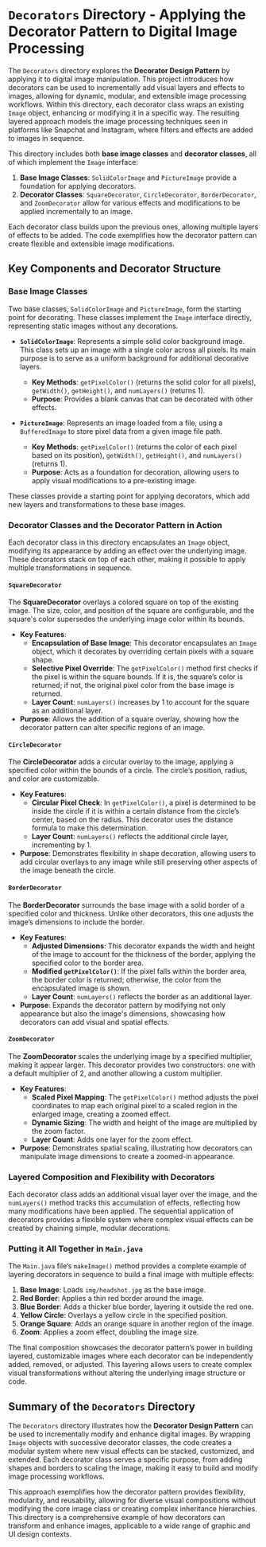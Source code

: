 # `Decorators` Directory - Applying the Decorator Pattern to Digital Image Processing

The `Decorators` directory explores the **Decorator Design Pattern** by applying it to digital image manipulation. This project introduces how decorators can be used to incrementally add visual layers and effects to images, allowing for dynamic, modular, and extensible image processing workflows. Within this directory, each decorator class wraps an existing `Image` object, enhancing or modifying it in a specific way. The resulting layered approach models the image processing techniques seen in platforms like Snapchat and Instagram, where filters and effects are added to images in sequence.

This directory includes both **base image classes** and **decorator classes**, all of which implement the `Image` interface:
1. **Base Image Classes**: `SolidColorImage` and `PictureImage` provide a foundation for applying decorators.
2. **Decorator Classes**: `SquareDecorator`, `CircleDecorator`, `BorderDecorator`, and `ZoomDecorator` allow for various effects and modifications to be applied incrementally to an image.

Each decorator class builds upon the previous ones, allowing multiple layers of effects to be added. The code exemplifies how the decorator pattern can create flexible and extensible image modifications.

## Key Components and Decorator Structure

### Base Image Classes

Two base classes, `SolidColorImage` and `PictureImage`, form the starting point for decorating. These classes implement the `Image` interface directly, representing static images without any decorations.

- **`SolidColorImage`**: Represents a simple solid color background image. This class sets up an image with a single color across all pixels. Its main purpose is to serve as a uniform background for additional decorative layers.
  - **Key Methods**: `getPixelColor()` (returns the solid color for all pixels), `getWidth()`, `getHeight()`, and `numLayers()` (returns 1).
  - **Purpose**: Provides a blank canvas that can be decorated with other effects.

- **`PictureImage`**: Represents an image loaded from a file, using a `BufferedImage` to store pixel data from a given image file path.
  - **Key Methods**: `getPixelColor()` (returns the color of each pixel based on its position), `getWidth()`, `getHeight()`, and `numLayers()` (returns 1).
  - **Purpose**: Acts as a foundation for decoration, allowing users to apply visual modifications to a pre-existing image.

These classes provide a starting point for applying decorators, which add new layers and transformations to these base images.

### Decorator Classes and the Decorator Pattern in Action

Each decorator class in this directory encapsulates an `Image` object, modifying its appearance by adding an effect over the underlying image. These decorators stack on top of each other, making it possible to apply multiple transformations in sequence.

#### `SquareDecorator`

The **SquareDecorator** overlays a colored square on top of the existing image. The size, color, and position of the square are configurable, and the square's color supersedes the underlying image color within its bounds.

- **Key Features**:
  - **Encapsulation of Base Image**: This decorator encapsulates an `Image` object, which it decorates by overriding certain pixels with a square shape.
  - **Selective Pixel Override**: The `getPixelColor()` method first checks if the pixel is within the square bounds. If it is, the square’s color is returned; if not, the original pixel color from the base image is returned.
  - **Layer Count**: `numLayers()` increases by 1 to account for the square as an additional layer.
- **Purpose**: Allows the addition of a square overlay, showing how the decorator pattern can alter specific regions of an image.

#### `CircleDecorator`

The **CircleDecorator** adds a circular overlay to the image, applying a specified color within the bounds of a circle. The circle’s position, radius, and color are customizable.

- **Key Features**:
  - **Circular Pixel Check**: In `getPixelColor()`, a pixel is determined to be inside the circle if it is within a certain distance from the circle’s center, based on the radius. This decorator uses the distance formula to make this determination.
  - **Layer Count**: `numLayers()` reflects the additional circle layer, incrementing by 1.
- **Purpose**: Demonstrates flexibility in shape decoration, allowing users to add circular overlays to any image while still preserving other aspects of the image beneath the circle.

#### `BorderDecorator`

The **BorderDecorator** surrounds the base image with a solid border of a specified color and thickness. Unlike other decorators, this one adjusts the image’s dimensions to include the border.

- **Key Features**:
  - **Adjusted Dimensions**: This decorator expands the width and height of the image to account for the thickness of the border, applying the specified color to the border area.
  - **Modified `getPixelColor()`**: If the pixel falls within the border area, the border color is returned; otherwise, the color from the encapsulated image is shown.
  - **Layer Count**: `numLayers()` reflects the border as an additional layer.
- **Purpose**: Expands the decorator pattern by modifying not only appearance but also the image's dimensions, showcasing how decorators can add visual and spatial effects.

#### `ZoomDecorator`

The **ZoomDecorator** scales the underlying image by a specified multiplier, making it appear larger. This decorator provides two constructors: one with a default multiplier of 2, and another allowing a custom multiplier.

- **Key Features**:
  - **Scaled Pixel Mapping**: The `getPixelColor()` method adjusts the pixel coordinates to map each original pixel to a scaled region in the enlarged image, creating a zoomed effect.
  - **Dynamic Sizing**: The width and height of the image are multiplied by the zoom factor.
  - **Layer Count**: Adds one layer for the zoom effect.
- **Purpose**: Demonstrates spatial scaling, illustrating how decorators can manipulate image dimensions to create a zoomed-in appearance.

### Layered Composition and Flexibility with Decorators

Each decorator class adds an additional visual layer over the image, and the `numLayers()` method tracks this accumulation of effects, reflecting how many modifications have been applied. The sequential application of decorators provides a flexible system where complex visual effects can be created by chaining simple, modular decorations.

### Putting it All Together in `Main.java`

The `Main.java` file’s `makeImage()` method provides a complete example of layering decorators in sequence to build a final image with multiple effects:
1. **Base Image**: Loads `img/headshot.jpg` as the base image.
2. **Red Border**: Applies a thin red border around the image.
3. **Blue Border**: Adds a thicker blue border, layering it outside the red one.
4. **Yellow Circle**: Overlays a yellow circle in the specified position.
5. **Orange Square**: Adds an orange square in another region of the image.
6. **Zoom**: Applies a zoom effect, doubling the image size.

The final composition showcases the decorator pattern’s power in building layered, customizable images where each decorator can be independently added, removed, or adjusted. This layering allows users to create complex visual transformations without altering the underlying image structure or code.

## Summary of the `Decorators` Directory

The `Decorators` directory illustrates how the **Decorator Design Pattern** can be used to incrementally modify and enhance digital images. By wrapping `Image` objects with successive decorator classes, the code creates a modular system where new visual effects can be stacked, customized, and extended. Each decorator class serves a specific purpose, from adding shapes and borders to scaling the image, making it easy to build and modify image processing workflows.

This approach exemplifies how the decorator pattern provides flexibility, modularity, and reusability, allowing for diverse visual compositions without modifying the core image class or creating complex inheritance hierarchies. This directory is a comprehensive example of how decorators can transform and enhance images, applicable to a wide range of graphic and UI design contexts.
